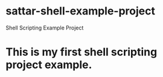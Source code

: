 # sattar-shell-example-project
Shell Scripting Example Project

# This is my first shell scripting project example.

